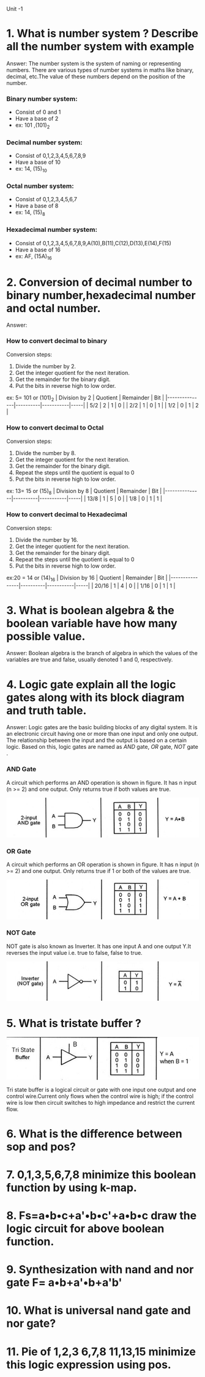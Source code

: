 Unit -1

# 1. What is number system ? Describe all the number system with example

Answer:
The number system is the system of naming or representing numbers. There are various types of number systems in maths like binary, decimal, etc.The value of these numbers depend on the position of the number.

### Binary number system:
+ Consist of 0 and 1
+ Have a base of 2
+ ex: 101 ,(101)<sub>2</sub>

### Decimal number system:
+ Consist of 0,1,2,3,4,5,6,7,8,9
+ Have a base of 10
+ ex: 14, (15)<sub>10</sub>

### Octal  number system:
+ Consist of 0,1,2,3,4,5,6,7
+ Have a base of 8
+ ex: 14, (15)<sub>8</sub>

### Hexadecimal number system:
+ Consist of 0,1,2,3,4,5,6,7,8,9,A(10),B(11),C(12),D(13),E(14),F(15)
+ Have a base of 16
+ ex: AF, (15A)<sub>16</sub>

# 2. Conversion of decimal number to binary number,hexadecimal number and octal number.

Answer:
### How to convert decimal to binary
Conversion steps:
1. Divide the number by 2.
1. Get the integer quotient for the next iteration.
1. Get the remainder for the binary digit.
1. Put the bits in reverse high to low order.

ex: 5= 101 or (101)<sub>2</sub>
| Division by 2 | Quotient | Remainder | Bit |
|---------------|----------|-----------|-----|
| 5/2           | 2        | 1         | 0   |
| 2/2           | 1        | 0         | 1   |
| 1/2           | 0        | 1         | 2   |

### How to convert decimal to Octal
Conversion steps:
1. Divide the number by 8.
1. Get the integer quotient for the next iteration.
1. Get the remainder for the binary digit.
1. Repeat the steps until the quotient is equal to 0
1. Put the bits in reverse high to low order.


ex: 13= 15 or (15)<sub>8</sub>
| Division by 8 | Quotient | Remainder | Bit |
|---------------|----------|-----------|-----|
| 13/8          | 1        | 5         | 0   |
| 1/8           | 0        | 1         | 1   |

### How to convert decimal to Hexadecimal
Conversion steps:
1. Divide the number by 16.
1. Get the integer quotient for the next iteration.
1. Get the remainder for the binary digit.
1. Repeat the steps until the quotient is equal to 0
1. Put the bits in reverse high to low order.

ex:20 = 14 or (14)<sub>16</sub>
| Division by 16 | Quotient | Remainder | Bit |
|----------------|----------|-----------|-----|
| 20/16          | 1        | 4         | 0   |
| 1/16           | 0        | 1         | 1   |

# 3. What is boolean algebra & the boolean variable have how many possible value.

Answer:
Boolean algebra is the branch of algebra in which the values of the variables are true and false, usually denoted 1 and 0, respectively.

# 4. Logic gate explain all the logic gates along with its block diagram and truth table.

Answer:
Logic gates are the basic building blocks of any digital system. It is an electronic circuit having one or more than one input and only one output. The relationship between the input and the output is based on a certain logic. Based on this, logic gates are named as *AND* gate, *OR* gate, *NOT* gate .

### AND Gate
A circuit which performs an AND operation is shown in figure. It has n input (n >= 2) and one output.
Only returns true if both values are true.

![](./img/AND.jpg)

### OR Gate
A circuit which performs an OR operation is shown in figure. It has n input (n >= 2) and one output.
Only returns true if 1 or both of the values are true.

![](./img/OR.jpg)

### NOT Gate
NOT gate is also known as Inverter. It has one input A and one output Y.It reverses the input value i.e. true to false, false to true.

![](./img/NOT.jpg)


# 5. What is tristate buffer ?

![](./img/tristate.jpg)

Tri state buffer is a logical circuit or gate with one input one output and one control wire.Current only flows when the control wire is high; if the control wire is low then circuit switches to high impedance and restrict the current flow.

# 6. What is the difference between sop and pos?

# 7. 0,1,3,5,6,7,8 minimize this boolean function by using k-map.

# 8. Fs=a•b•c+a'•b•c'+a•b•c draw the logic circuit for above boolean function.

# 9. Synthesization  with nand and nor gate F= a•b+a'•b+a'b'

# 10. What is universal nand gate and nor gate?

# 11. Pie of 1,2,3 6,7,8 11,13,15 minimize this logic expression using pos.
